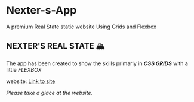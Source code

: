 # Nexter-s-App
A premium Real State static website Using Grids and Flexbox

## NEXTER'S REAL STATE :mountain_snow:

The app has been created to show the skills primarly in ***CSS GRIDS*** with a little *FLEXBOX*

website: [Link to site](https://aditya23-1994.github.io/Nexter-s-App/)

*Please take a glace at the website.*

